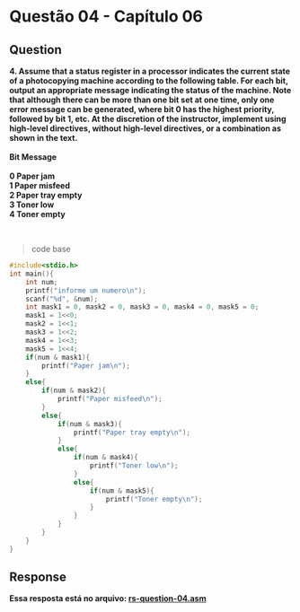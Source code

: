 
# Questão 04 - Capítulo 06

## Question

**<p>4. Assume that a status register in a processor indicates the current state of a
photocopying machine according to the following table. For each bit, output an
appropriate message indicating the status of the machine. Note that although
there can be more than one bit set at one time, only one error message can be
generated, where bit 0 has the highest priority, followed by bit 1, etc. At the
discretion of the instructor, implement using high-level directives, without
high-level directives, or a combination as shown in the text.
</br>  
Bit Message
</br>
</br>
0 Paper jam
</br>
1 Paper misfeed
</br>
2 Paper tray empty
</br>
3 Toner low
</br>
4 Toner empty</p>**
</br>
> code base
```c
#include<stdio.h>
int main(){
    int num;
    printf("informe um numero\n");
    scanf("%d", &num);
    int mask1 = 0, mask2 = 0, mask3 = 0, mask4 = 0, mask5 = 0;
    mask1 = 1<<0;
    mask2 = 1<<1;
    mask3 = 1<<2;
    mask4 = 1<<3;
    mask5 = 1<<4;
    if(num & mask1){
        printf("Paper jam\n");
    }
    else{
        if(num & mask2){
            printf("Paper misfeed\n");
        }
        else{
            if(num & mask3){
                printf("Paper tray empty\n");
            }
            else{
                if(num & mask4){
                    printf("Toner low\n");
                }
                else{
                    if(num & mask5){
                        printf("Toner empty\n");
                    }
                }
            }
        }
    }
}
```


## Response

**Essa resposta está no arquivo: <a href="./rs-question-04.asm">rs-question-04.asm</a></p>**
